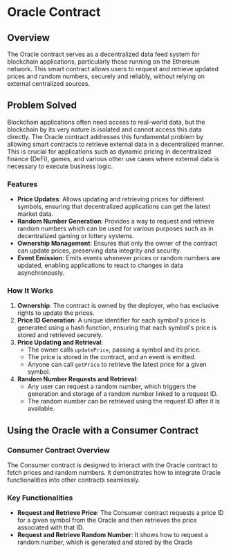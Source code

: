 # Oracle Contract

## Overview

The Oracle contract serves as a decentralized data feed system for blockchain applications, particularly those running on the Ethereum network. This smart contract allows users to request and retrieve updated prices and random numbers, securely and reliably, without relying on external centralized sources.

## Problem Solved

Blockchain applications often need access to real-world data, but the blockchain by its very nature is isolated and cannot access this data directly. The Oracle contract addresses this fundamental problem by allowing smart contracts to retrieve external data in a decentralized manner. This is crucial for applications such as dynamic pricing in decentralized finance (DeFi), games, and various other use cases where external data is necessary to execute business logic.

### Features

- **Price Updates**: Allows updating and retrieving prices for different symbols, ensuring that decentralized applications can get the latest market data.
- **Random Number Generation**: Provides a way to request and retrieve random numbers which can be used for various purposes such as in decentralized gaming or lottery systems.
- **Ownership Management**: Ensures that only the owner of the contract can update prices, preserving data integrity and security.
- **Event Emission**: Emits events whenever prices or random numbers are updated, enabling applications to react to changes in data asynchronously.

### How It Works

1. **Ownership**: The contract is owned by the deployer, who has exclusive rights to update the prices.
2. **Price ID Generation**: A unique identifier for each symbol's price is generated using a hash function, ensuring that each symbol's price is stored and retrieved securely.
3. **Price Updating and Retrieval**:
    - The owner calls `updatePrice`, passing a symbol and its price.
    - The price is stored in the contract, and an event is emitted.
    - Anyone can call `getPrice` to retrieve the latest price for a given symbol.
4. **Random Number Requests and Retrieval**:
    - Any user can request a random number, which triggers the generation and storage of a random number linked to a request ID.
    - The random number can be retrieved using the request ID after it is available.

## Using the Oracle with a Consumer Contract

### Consumer Contract Overview

The Consumer contract is designed to interact with the Oracle contract to fetch prices and random numbers. It demonstrates how to integrate Oracle functionalities into other contracts seamlessly.

### Key Functionalities

- **Request and Retrieve Price**: The Consumer contract requests a price ID for a given symbol from the Oracle and then retrieves the price associated with that ID.
- **Request and Retrieve Random Number**: It shows how to request a random number, which is generated and stored by the Oracle
